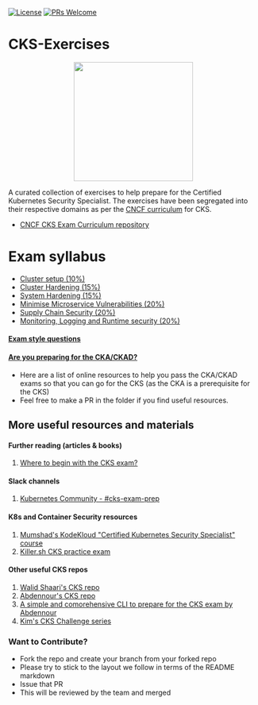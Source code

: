 [![License](https://img.shields.io/badge/License-Apache_2.0-blue.svg)](https://opensource.org/licenses/Apache-2.0)
[![PRs Welcome](https://img.shields.io/badge/PRs-welcome-brightgreen.svg?style=flat-square)](http://makeapullrequest.com)

# CKS-Exercises

<p align="center">
  <img width="240" src="Cks-logo.png">
</p>

A curated collection of exercises to help prepare for the Certified Kubernetes Security Specialist. The exercises have been segregated into their respective domains as per the [CNCF curriculum](https://training.linuxfoundation.org/certification/certified-kubernetes-security-specialist/) for CKS.

* [CNCF CKS Exam Curriculum repository ](https://github.com/cncf/curriculum/)
# Exam syllabus

- [Cluster setup (10%)](1-cluster-setup/)
- [Cluster Hardening (15%)](2-cluster-hardening/)
- [System Hardening (15%)](3-system-hardening/)
- [Minimise Microservice Vulnerabilities (20%)](4-minimise-microservice-vulnerabilities/)
- [Supply Chain Security (20%)](5-supply-chain-security/)
- [Monitoring, Logging and Runtime security (20%)](6-monitoring-logging-runtime-security/)

#### [Exam style questions](7-mock-exam-questions)
#### [Are you preparing for the CKA/CKAD?](8-preparing-for-CKA-CKAD?)

- Here are a list of online resources to help you pass the CKA/CKAD exams so that you can go for the CKS (as the CKA is a prerequisite for the CKS)
- Feel free to make a PR in the folder if you find useful resources.

## More useful resources and materials

#### Further reading (articles & books)

1. [Where to begin with the CKS exam?](https://moabukar.medium.com/where-to-begin-with-the-cks-exam-5cf0dcc86f76)

#### Slack channels

1. [Kubernetes Community - #cks-exam-prep](https://kubernetes.slack.com)

#### K8s and Container Security resources

1. [Mumshad's KodeKloud "Certified Kubernetes Security Specialist" course](https://kodekloud.com/p/certified-kubernetes-security-specialist-cks)
1. [Killer.sh CKS practice exam](https://killer.sh/cks)

#### Other useful CKS repos

1. [Walid Shaari's CKS repo](https://github.com/walidshaari/Certified-Kubernetes-Security-Specialist)
1. [Abdennour's CKS repo](https://github.com/abdennour/certified-kubernetes-security-specialist)
1. [A simple and comorehensive CLI to prepare for the CKS exam by Abdennour](https://cks.kubernetes.tn/getting-started/installation/) 
1. [Kim's CKS Challenge series](https://github.com/killer-sh/cks-challenge-series)

### Want to Contribute?

  - Fork the repo and create your branch from your forked repo
  - Please try to stick to the layout we follow in terms of the README markdown
  - Issue that PR
  - This will be reviewed by the team and merged
